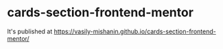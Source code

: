 # cards-section-frontend-mentor
It's published at https://vasily-mishanin.github.io/cards-section-frontend-mentor/
